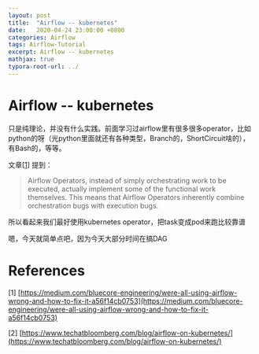 ```yaml
---
layout: post
title:  "Airflow -- kubernetes"
date:   2020-04-24 23:00:00 +0800
categories: Airflow
tags: Airflow-Tutorial
excerpt: Airflow -- kubernetes
mathjax: true
typora-root-url: ../
---
```


#  Airflow -- kubernetes

只是纯理论，并没有什么实践。前面学习过airflow里有很多很多operator，比如python的呀（光python里面就还有各种类型，Branch的，ShortCircuit啥的），有Bash的，等等。

文章[[1]([https://medium.com/bluecore-engineering/were-all-using-airflow-wrong-and-how-to-fix-it-a56f14cb0753](https://medium.com/bluecore-engineering/were-all-using-airflow-wrong-and-how-to-fix-it-a56f14cb0753))] 提到：

>  Airflow Operators, instead of simply orchestrating work to be executed, actually implement some of the functional work themselves. This means that Airflow Operators inherently combine orchestration bugs with execution bugs.

所以看起来我们最好使用kubernetes operator，把task变成pod来跑比较靠谱

嗯，今天就简单点吧，因为今天大部分时间在搞DAG

# References

[1] [https://medium.com/bluecore-engineering/were-all-using-airflow-wrong-and-how-to-fix-it-a56f14cb0753](https://medium.com/bluecore-engineering/were-all-using-airflow-wrong-and-how-to-fix-it-a56f14cb0753)

[2] [https://www.techatbloomberg.com/blog/airflow-on-kubernetes/](https://www.techatbloomberg.com/blog/airflow-on-kubernetes/)